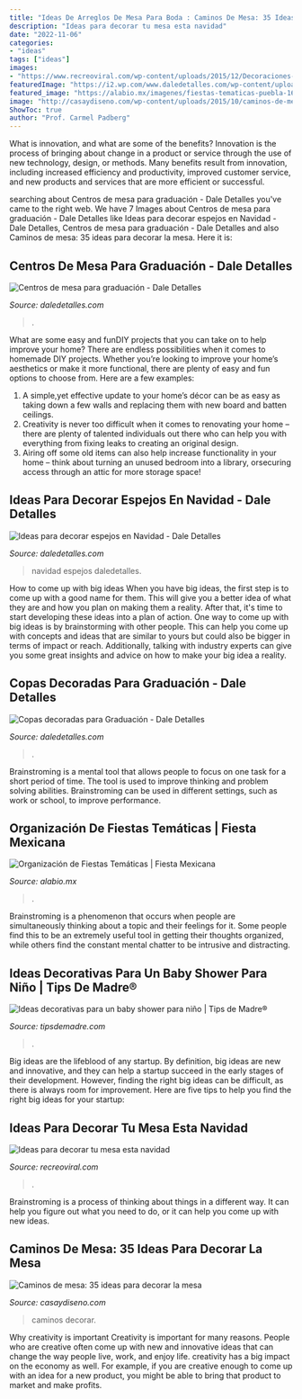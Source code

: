 ```yaml
---
title: "Ideas De Arreglos De Mesa Para Boda : Caminos De Mesa: 35 Ideas Para Decorar La Mesa"
description: "Ideas para decorar tu mesa esta navidad"
date: "2022-11-06"
categories:
- "ideas"
tags: ["ideas"]
images:
- "https://www.recreoviral.com/wp-content/uploads/2015/12/Decoraciones-para-la-mesa-esta-navidad-16.jpg"
featuredImage: "https://i2.wp.com/www.daledetalles.com/wp-content/uploads/2017/11/decorar-espejos-en-navidad.jpg?resize=550%2C736"
featured_image: "https://alabio.mx/imagenes/fiestas-tematicas-puebla-1678.jpg"
image: "http://casaydiseno.com/wp-content/uploads/2015/10/caminos-de-mesa-inspirador-puntos-original.jpg"
ShowToc: true
author: "Prof. Carmel Padberg"
---
```



What is innovation, and what are some of the benefits?
Innovation is the process of bringing about change in a product or service through the use of new technology, design, or methods. Many benefits result from innovation, including increased efficiency and productivity, improved customer service, and new products and services that are more efficient or successful.

	

		
searching about Centros de mesa para graduación - Dale Detalles you've came to the right web. We have 7 Images about Centros de mesa para graduación - Dale Detalles like Ideas para decorar espejos en Navidad - Dale Detalles, Centros de mesa para graduación - Dale Detalles and also Caminos de mesa: 35 ideas para decorar la mesa. Here it is:
		
    
## Centros De Mesa Para Graduación - Dale Detalles

<img loading=lazy src="https://i0.wp.com/www.daledetalles.com/wp-content/uploads/2017/06/graduacion-centros-de-mesa18.jpg?resize=640%2C853" onerror="this.onerror=null;this.src='https://tse3.mm.bing.net/th?id=OIP.mtRr9JtX31A5Tn_XEyzxOgHaJ3&amp;pid=15.1';" alt="Centros de mesa para graduación - Dale Detalles">

_Source: daledetalles.com_

>. 

	

What are some easy and funDIY projects that you can take on to help improve your home?
There are endless possibilities when it comes to homemade DIY projects. Whether you’re looking to improve your home’s aesthetics or make it more functional, there are plenty of easy and fun options to choose from. Here are a few examples: 
1. A simple,yet effective update to your home’s décor can be as easy as taking down a few walls and replacing them with new board and batten ceilings. 
2. Creativity is never too difficult when it comes to renovating your home – there are plenty of talented individuals out there who can help you with everything from fixing leaks to creating an original design. 
3. Airing off some old items can also help increase functionality in your home – think about turning an unused bedroom into a library, orsecuring access through an attic for more storage space!

    
## Ideas Para Decorar Espejos En Navidad - Dale Detalles

<img loading=lazy src="https://i2.wp.com/www.daledetalles.com/wp-content/uploads/2017/11/decorar-espejos-en-navidad.jpg?resize=550%2C736" onerror="this.onerror=null;this.src='https://tse3.mm.bing.net/th?id=OIP.1HQ3sdW2uL0kTfrCiyTlHgHaJ6&amp;pid=15.1';" alt="Ideas para decorar espejos en Navidad - Dale Detalles">

_Source: daledetalles.com_

>navidad espejos daledetalles. 

	

How to come up with big ideas
When you have big ideas, the first step is to come up with a good name for them. This will give you a better idea of what they are and how you plan on making them a reality. After that, it's time to start developing these ideas into a plan of action.
One way to come up with big ideas is by brainstorming with other people. This can help you come up with concepts and ideas that are similar to yours but could also be bigger in terms of impact or reach. Additionally, talking with industry experts can give you some great insights and advice on how to make your big idea a reality.

    
## Copas Decoradas Para Graduación - Dale Detalles

<img loading=lazy src="https://i1.wp.com/www.daledetalles.com/wp-content/uploads/2016/04/copa-para-graduacion6.jpg" onerror="this.onerror=null;this.src='https://tse2.mm.bing.net/th?id=OIP.NCVEjGXoNbvMMQWXfGcNIgHaJ4&amp;pid=15.1';" alt="Copas decoradas para Graduación - Dale Detalles">

_Source: daledetalles.com_

>. 

	

Brainstroming is a mental tool that allows people to focus on one task for a short period of time. The tool is used to improve thinking and problem solving abilities. Brainstroming can be used in different settings, such as work or school, to improve performance.

    
## Organización De Fiestas Temáticas | Fiesta Mexicana

<img loading=lazy src="https://alabio.mx/imagenes/fiestas-tematicas-puebla-1678.jpg" onerror="this.onerror=null;this.src='https://tse1.mm.bing.net/th?id=OIP.Lh9JbDkc2F3ijs2uMb9afwHaLH&amp;pid=15.1';" alt="Organización de Fiestas Temáticas | Fiesta Mexicana">

_Source: alabio.mx_

>. 

	

Brainstroming is a phenomenon that occurs when people are simultaneously thinking about a topic and their feelings for it. Some people find this to be an extremely useful tool in getting their thoughts organized, while others find the constant mental chatter to be intrusive and distracting.

    
## Ideas Decorativas Para Un Baby Shower Para Niño | Tips De Madre®

<img loading=lazy src="https://tipsdemadre.com/wp-content/uploads/2015/08/babyshower-postre-regalo.jpg" onerror="this.onerror=null;this.src='https://tse2.mm.bing.net/th?id=OIP.cqUkaGGP9YG_FDhWVUMizQHaPF&amp;pid=15.1';" alt="Ideas decorativas para un baby shower para niño | Tips de Madre®">

_Source: tipsdemadre.com_

>. 

	

Big ideas are the lifeblood of any startup. By definition, big ideas are new and innovative, and they can help a startup succeed in the early stages of their development. However, finding the right big ideas can be difficult, as there is always room for improvement. Here are five tips to help you find the right big ideas for your startup: 

    
## Ideas Para Decorar Tu Mesa Esta Navidad

<img loading=lazy src="https://www.recreoviral.com/wp-content/uploads/2015/12/Decoraciones-para-la-mesa-esta-navidad-16.jpg" onerror="this.onerror=null;this.src='https://tse3.mm.bing.net/th?id=OIP.Fcp7q0qWGy8N_lWloR0ibgHaK7&amp;pid=15.1';" alt="Ideas para decorar tu mesa esta navidad">

_Source: recreoviral.com_

>. 

	

Brainstroming is a process of thinking about things in a different way. It can help you figure out what you need to do, or it can help you come up with new ideas.

    
## Caminos De Mesa: 35 Ideas Para Decorar La Mesa

<img loading=lazy src="http://casaydiseno.com/wp-content/uploads/2015/10/caminos-de-mesa-inspirador-puntos-original.jpg" onerror="this.onerror=null;this.src='https://tse2.mm.bing.net/th?id=OIP.1b48pBgqhZFkcR7nRqqA8AHaF0&amp;pid=15.1';" alt="Caminos de mesa: 35 ideas para decorar la mesa">

_Source: casaydiseno.com_

>caminos decorar. 

	

Why creativity is important
Creativity is important for many reasons. People who are creative often come up with new and innovative ideas that can change the way people live, work, and enjoy life. creativity has a big impact on the economy as well. For example, if you are creative enough to come up with an idea for a new product, you might be able to bring that product to market and make profits.


